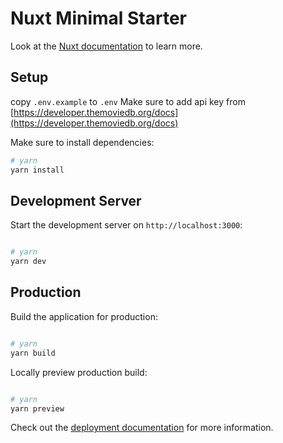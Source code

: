 # Nuxt Minimal Starter

Look at the [Nuxt documentation](https://nuxt.com/docs/getting-started/introduction) to learn more.

## Setup

copy `.env.example` to `.env`
Make sure to add api key from [https://developer.themoviedb.org/docs](https://developer.themoviedb.org/docs)

Make sure to install dependencies:

```bash
# yarn
yarn install
```

## Development Server

Start the development server on `http://localhost:3000`:

```bash

# yarn
yarn dev
```

## Production

Build the application for production:

```bash

# yarn
yarn build
```

Locally preview production build:

```bash

# yarn
yarn preview
```

Check out the [deployment documentation](https://nuxt.com/docs/getting-started/deployment) for more information.
